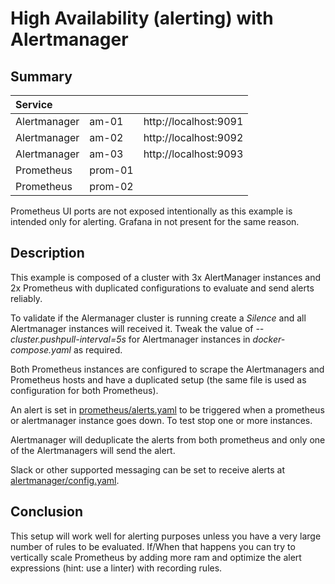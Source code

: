 
# High Availability (alerting) with Alertmanager

## Summary

| Service      |         |                       |
|:-------------|---------|-----------------------|
| Alertmanager | am-01   | http://localhost:9091 |
| Alertmanager | am-02   | http://localhost:9092 |
| Alertmanager | am-03   | http://localhost:9093 |
| Prometheus   | prom-01 |                       |
| Prometheus   | prom-02 |                       |

Prometheus UI ports are not exposed intentionally as this example is intended only for alerting. Grafana in not present for the same reason.

## Description

This example is composed of a cluster with 3x AlertManager instances and 2x Prometheus with duplicated configurations to evaluate and send alerts reliably.

To validate if the Alermanager cluster is running create a *Silence* and all Alertmanager instances will received it. Tweak the value of *--cluster.pushpull-interval=5s* for Alertmanager instances in *docker-compose.yaml* as required.

Both Prometheus instances are configured to scrape the Alertmanagers and Prometheus hosts and have a duplicated setup (the same file is used as configuration for both Prometheus).

An alert is set in [prometheus/alerts.yaml](prometheus/alerts.yaml) to be triggered when a prometheus or alertmanager instance goes down. To test stop one or more instances. 

Alertmanager will deduplicate the alerts from both prometheus and only one of the Alertmanagers will send the alert.

Slack or other supported messaging can be set to receive alerts at [alertmanager/config.yaml](alertmanager/config.yaml).

## Conclusion

This setup will work well for alerting purposes unless you have a very large number of rules to be evaluated. If/When that happens you can try to vertically scale Prometheus by adding more ram and optimize the alert expressions (hint: use a linter) with recording rules.
